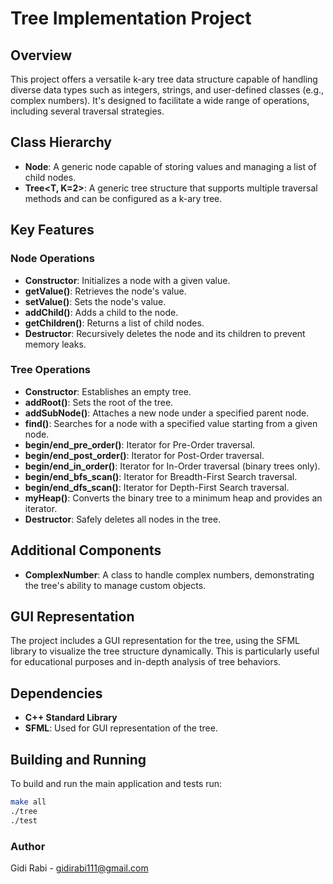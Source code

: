 # Tree Implementation Project

## Overview

This project offers a versatile k-ary tree data structure capable of handling diverse data types such as integers, strings, and user-defined classes (e.g., complex numbers). It's designed to facilitate a wide range of operations, including several traversal strategies.

## Class Hierarchy

- **Node<T>**: A generic node capable of storing values and managing a list of child nodes.
- **Tree<T, K=2>**: A generic tree structure that supports multiple traversal methods and can be configured as a k-ary tree.

## Key Features

### Node Operations
- **Constructor**: Initializes a node with a given value.
- **getValue()**: Retrieves the node's value.
- **setValue()**: Sets the node's value.
- **addChild()**: Adds a child to the node.
- **getChildren()**: Returns a list of child nodes.
- **Destructor**: Recursively deletes the node and its children to prevent memory leaks.

### Tree Operations
- **Constructor**: Establishes an empty tree.
- **addRoot()**: Sets the root of the tree.
- **addSubNode()**: Attaches a new node under a specified parent node.
- **find()**: Searches for a node with a specified value starting from a given node.
- **begin/end_pre_order()**: Iterator for Pre-Order traversal.
- **begin/end_post_order()**: Iterator for Post-Order traversal.
- **begin/end_in_order()**: Iterator for In-Order traversal (binary trees only).
- **begin/end_bfs_scan()**: Iterator for Breadth-First Search traversal.
- **begin/end_dfs_scan()**: Iterator for Depth-First Search traversal.
- **myHeap()**: Converts the binary tree to a minimum heap and provides an iterator.
- **Destructor**: Safely deletes all nodes in the tree.

## Additional Components

- **ComplexNumber**: A class to handle complex numbers, demonstrating the tree's ability to manage custom objects.

## GUI Representation

The project includes a GUI representation for the tree, using the SFML library to visualize the tree structure dynamically. This is particularly useful for educational purposes and in-depth analysis of tree behaviors.

## Dependencies

- **C++ Standard Library**
- **SFML**: Used for GUI representation of the tree.

## Building and Running

To build and run the main application and tests run:
```bash
make all
./tree
./test
```

### Author
Gidi Rabi - gidirabi111@gmail.com